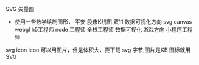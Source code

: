 SVG 矢量图
- 使用一些数学绘制图形，
 平安 股市K线图
 双11
 数据可视化方向 svg canvas webgl
 h5工程师
 node 工程师 全栈工程师
 数据可视化
 游戏方向
 小程序工程师

 svg icon
 icon 可以用图片，但是体积大，要下载
 svg 字节,图片是KB 图标就用SVG